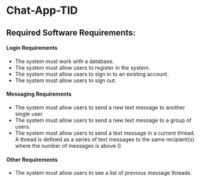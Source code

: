 # Chat-App-TID

## Required Software Requirements:

#### Login Requirements
- The system must work with a database.
- The system must allow users to register in the system.
- The system must allow users to sign in to an existing account.
- The system must allow users to sign out.

#### Messaging Requirements
- The system must allow users to send a new text message to another single user.
- The system must allow users to send a new text message to a group of users.
- The system must allow users to send a text message in a current thread. 
A thread is defined as a series of text messages to the same recipient(s) where the number of messages is
above 0.

#### Other Requirements
- The system must allow users to see a list of previous message threads.